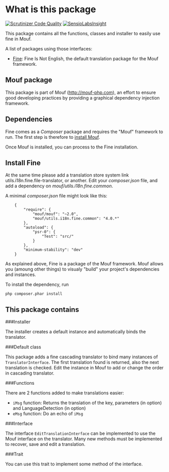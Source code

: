 What is this package
====================
[![Scrutinizer Code Quality](https://scrutinizer-ci.com/g/thecodingmachine/utils.i18n.fine.common/badges/quality-score.png?b=4.0)](https://scrutinizer-ci.com/g/thecodingmachine/utils.i18n.fine.common/?branch=4.0)
[![SensioLabsInsight](https://insight.sensiolabs.com/projects/a208129a-0776-4c11-b7cf-fecb6f957def/small.png)](https://insight.sensiolabs.com/projects/a208129a-0776-4c11-b7cf-fecb6f957def)

This package contains all the functions, classes and installer to easily use fine in Mouf.

A list of packages using those interfaces:

- [Fine](http://mouf-php.com/packages/mouf/utils.i18n.fine.file-translator/README.md): Fine Is Not English, the default translation package for the Mouf framework.

Mouf package
------------

This package is part of Mouf (http://mouf-php.com), an effort to ensure good developing practices by providing a graphical dependency injection framework.


Dependencies
------------

Fine comes as a *Composer* package and requires the "Mouf" framework to run.
The first step is therefore to [install Mouf](http://www.mouf-php.com/).

Once Mouf is installed, you can process to the Fine installation.

Install Fine
--------------

At the same time please add a translation store system link utils.i18n.fine.file-translator, or another.
Edit your *composer.json* file, and add a dependency on *mouf/utils.i18n.fine.common*.

A minimal *composer.json* file might look like this:
```
	{
	    "require": {
	        "mouf/mouf": "~2.0",
	        "mouf/utils.i18n.fine.common": "4.0.*"
	    },
	    "autoload": {
	        "psr-0": {
	            "Test": "src/"
	        }
	    },
	    "minimum-stability": "dev"
	}
```
As explained above, Fine is a package of the Mouf framework. Mouf allows you (amoung other things) to visualy "build" your project's dependencies and instances.

To install the dependency, run

	php composer.phar install

This package contains
---------------------

###Installer

The installer creates a default instance and automatically binds the translator.

###Default class

This package adds a fine cascading translator to bind many instances of `TranslatorInterface`. The first translation found is returned, also the next translation is checked.
Edit the instance in Mouf to add or change the order in cascading translator.

###Functions

There are 2 functions added to make translations easier:

- `iMsg` function: Returns the translation of the key, parameters (in option) and LanguageDetection (in option)
- `eMsg` function: Do an echo of `iMsg`

###Interface

The interface `EditTranslationInterface` can be implemented to use the Mouf interface on the translator. Many new methods must be implemented to recover, save and edit a translation.

###Trait

You can use this trait to implement some method of the interface.
